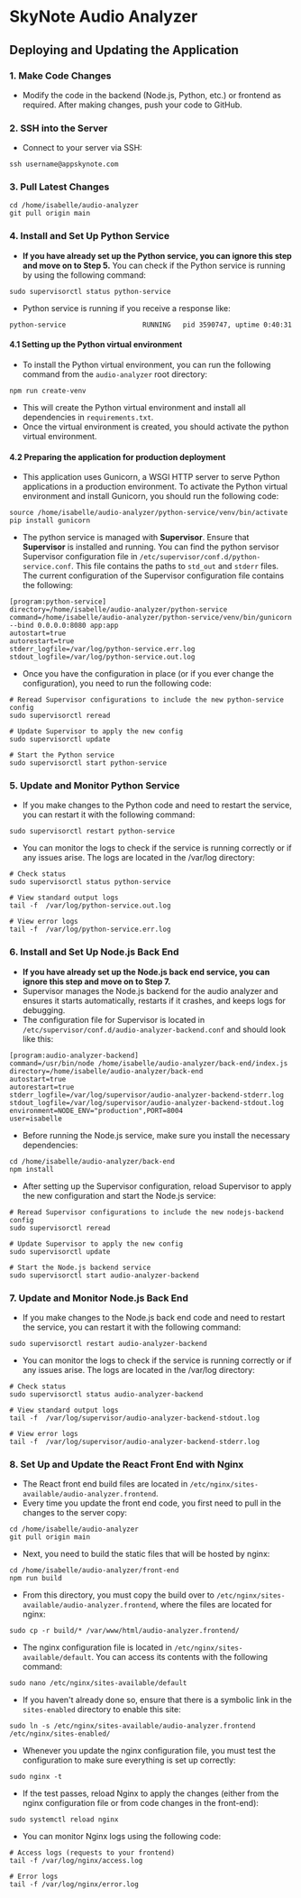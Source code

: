 # SkyNote Audio Analyzer

## Deploying and Updating the Application

### 1. Make Code Changes

- Modify the code in the backend (Node.js, Python, etc.) or frontend as required. After making changes, push your code to GitHub.

### 2. SSH into the Server

- Connect to your server via SSH:

```
ssh username@appskynote.com
```

### 3. Pull Latest Changes

```
cd /home/isabelle/audio-analyzer
git pull origin main
```

### 4. Install and Set Up Python Service

- **If you have already set up the Python service, you can ignore this step and move on to Step 5.** You can check if the Python service is running by using the following command:

```
sudo supervisorctl status python-service
```

- Python service is running if you receive a response like:

```
python-service                   RUNNING   pid 3590747, uptime 0:40:31
```

#### 4.1 Setting up the Python virtual environment

- To install the Python virtual environment, you can run the following command from the `audio-analyzer` root directory:

```
npm run create-venv
```

- This will create the Python virtual environment and install all dependencies in `requirements.txt`.
- Once the virtual environment is created, you should activate the python virtual environment.

#### 4.2 Preparing the application for production deployment

- This application uses Gunicorn, a WSGI HTTP server to serve Python applications in a production environment. To activate the Python virtual environment and install Gunicorn, you should run the following code:

```
source /home/isabelle/audio-analyzer/python-service/venv/bin/activate
pip install gunicorn
```

- The python service is managed with **Supervisor**. Ensure that **Supervisor** is installed and running. You can find the python servisor Supervisor configuration file in `/etc/supervisor/conf.d/python-service.conf`. This file contains the paths to `std_out` and `stderr` files. The current configuration of the Supervisor configuration file contains the following:

```
[program:python-service]
directory=/home/isabelle/audio-analyzer/python-service
command=/home/isabelle/audio-analyzer/python-service/venv/bin/gunicorn --bind 0.0.0.0:8080 app:app
autostart=true
autorestart=true
stderr_logfile=/var/log/python-service.err.log
stdout_logfile=/var/log/python-service.out.log
```

- Once you have the configuration in place (or if you ever change the configuration), you need to run the following code:

```
# Reread Supervisor configurations to include the new python-service config
sudo supervisorctl reread

# Update Supervisor to apply the new config
sudo supervisorctl update

# Start the Python service
sudo supervisorctl start python-service
```

### 5. Update and Monitor Python Service

- If you make changes to the Python code and need to restart the service, you can restart it with the following command:

```
sudo supervisorctl restart python-service
```

- You can monitor the logs to check if the service is running correctly or if any issues arise. The logs are located in the /var/log directory:

```
# Check status
sudo supervisorctl status python-service

# View standard output logs
tail -f  /var/log/python-service.out.log

# View error logs
tail -f  /var/log/python-service.err.log
```

### 6. Install and Set Up Node.js Back End

- **If you have already set up the Node.js back end service, you can ignore this step and move on to Step 7.**
- Supervisor manages the Node.js backend for the audio analyzer and ensures it starts automatically, restarts if it crashes, and keeps logs for debugging.
- The configuration file for Supervisor is located in `/etc/supervisor/conf.d/audio-analyzer-backend.conf` and should look like this:

```
[program:audio-analyzer-backend]
command=/usr/bin/node /home/isabelle/audio-analyzer/back-end/index.js
directory=/home/isabelle/audio-analyzer/back-end
autostart=true
autorestart=true
stderr_logfile=/var/log/supervisor/audio-analyzer-backend-stderr.log
stdout_logfile=/var/log/supervisor/audio-analyzer-backend-stdout.log
environment=NODE_ENV="production",PORT=8004
user=isabelle
```

- Before running the Node.js service, make sure you install the necessary dependencies:

```
cd /home/isabelle/audio-analyzer/back-end
npm install
```

- After setting up the Supervisor configuration, reload Supervisor to apply the new configuration and start the Node.js service:

```
# Reread Supervisor configurations to include the new nodejs-backend config
sudo supervisorctl reread

# Update Supervisor to apply the new config
sudo supervisorctl update

# Start the Node.js backend service
sudo supervisorctl start audio-analyzer-backend
```

### 7. Update and Monitor Node.js Back End

- If you make changes to the Node.js back end code and need to restart the service, you can restart it with the following command:

```
sudo supervisorctl restart audio-analyzer-backend
```

- You can monitor the logs to check if the service is running correctly or if any issues arise. The logs are located in the /var/log directory:

```
# Check status
sudo supervisorctl status audio-analyzer-backend

# View standard output logs
tail -f  /var/log/supervisor/audio-analyzer-backend-stdout.log

# View error logs
tail -f  /var/log/supervisor/audio-analyzer-backend-stderr.log
```

### 8. Set Up and Update the React Front End with Nginx

- The React front end build files are located in `/etc/nginx/sites-available/audio-analyzer.frontend`.
- Every time you update the front end code, you first need to pull in the changes to the server copy:

```
cd /home/isabelle/audio-analyzer
git pull origin main
```

- Next, you need to build the static files that will be hosted by nginx:

```
cd /home/isabelle/audio-analyzer/front-end
npm run build
```

- From this directory, you must copy the build over to `/etc/nginx/sites-available/audio-analyzer.frontend`, where the files are located for nginx:

```
sudo cp -r build/* /var/www/html/audio-analyzer.frontend/
```

- The nginx configuration file is located in `/etc/nginx/sites-available/default`. You can access its contents with the following command:

```
sudo nano /etc/nginx/sites-available/default
```

- If you haven't already done so, ensure that there is a symbolic link in the `sites-enabled` directory to enable this site:

```
sudo ln -s /etc/nginx/sites-available/audio-analyzer.frontend /etc/nginx/sites-enabled/
```

- Whenever you update the nginx configuration file, you must test the configuration to make sure everything is set up correctly:

```
sudo nginx -t
```

- If the test passes, reload Nginx to apply the changes (either from the nginx configuration file or from code changes in the front-end):

```
sudo systemctl reload nginx
```

- You can monitor Nginx logs using the following code:

```
# Access logs (requests to your frontend)
tail -f /var/log/nginx/access.log

# Error logs
tail -f /var/log/nginx/error.log
```
